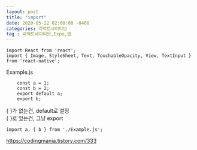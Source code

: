 ```yaml
---
layout: post
title: "import"
date: 2020-05-22 02:00:00 -0400
categories: 리액트네이티브
tag : 리액트네이티브,Expo,앱
---
```

```
import React from 'react';  
import { Image, StyleSheet, Text, TouchableOpacity, View, TextInput } from 'react-native';
```

Example.js
```
    const a = 1;
    const b = 2;
    export default a;
    export b;
```
{ }가 없는건, default로 설정  
{ }로 있는건, 그냥 export  

```
import a, { b } from './Example.js';
```
  
https://codingmania.tistory.com/333  